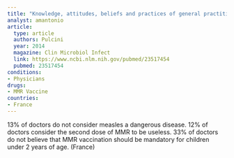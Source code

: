 ```yaml
---
title: "Knowledge, attitudes, beliefs and practices of general practitioners towards measles and MMR vaccination in southeastern France in 2012"
analyst: amantonio
article:
  type: article
  authors: Pulcini
  year: 2014
  magazine: Clin Microbiol Infect
  link: https://www.ncbi.nlm.nih.gov/pubmed/23517454
  pubmed: 23517454
conditions:
- Physicians
drugs:
- MMR Vaccine
countries:
- France
---
```


13% of doctors do not consider measles a dangerous disease. 12% of doctors consider the second dose of MMR to be useless.
33% of doctors do not believe that MMR vaccination should be mandatory for children under 2 years of age. (France)

